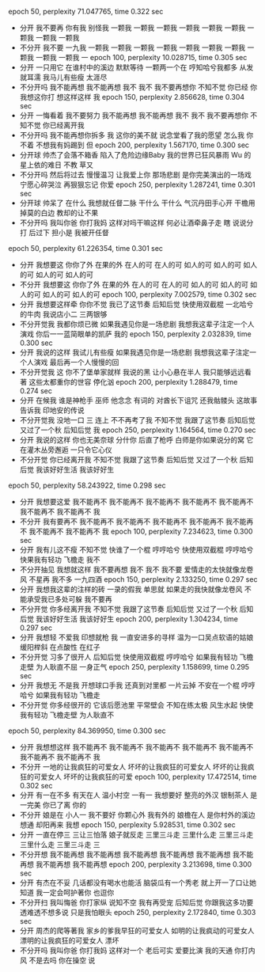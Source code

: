 epoch 50, perplexity 71.047765, time 0.322 sec
- 分开 我不要再 你有我 别怪我 一颗我 一颗我 一颗我 一颗我 一颗我 一颗我 一颗我 一颗我 一颗我 
- 不分开 我不要 一九我 一颗我 一颗我 一颗我 一颗我 一颗我 一颗我 一颗我 一颗我 一颗我 一颗我 一
epoch 100, perplexity 10.028715, time 0.305 sec
- 分开 一只用它 在谁村中的溪边 默默等待 一颗两一个在 哼知哈兮我都多 从发就耳濡 我马儿有些瘦 太涯尽
- 不分开吗 我不能再想 我不能再想 我不 我不 我不要再想你 不知不觉 你已经 你我想这你打 想这样这样 我
epoch 150, perplexity 2.856628, time 0.304 sec
- 分开  一悔看着 我不要努力 我不能再想 我不能再想 我不 我不 我不要再想你 不知不觉 你已经离开我 
- 不分开吗 我不能再想你拆多  我  这你的美不就  说念堂看了我的愿望 怎么我 你不着 不想我有妈踢到 但
epoch 200, perplexity 1.567170, time 0.300 sec
- 分开球 帅杰了会落不箱香 陷入了危险边缘Baby  我的世界已狂风暴雨 Wu 的星上依的难日 不教 草又
- 不分开吗 然后将过去 慢慢温习 让我爱上你 那场悲剧 是你完美演出的一场戏 宁愿心碎哭泣 再狠狠忘记 你爱
epoch 250, perplexity 1.287241, time 0.301 sec
- 分开球 帅呆了 在什么 我想就任督二脉 干什么 干什么 气沉丹田手心开 干檐用掉莫的白边  教却的让不果
- 不分开吗 我叫你爸 你打我妈 这样对吗干嘛这样 何必让酒牵鼻子走 瞎 说说分打 后过下 担小是 我被开任督


epoch 50, perplexity 61.226354, time 0.301 sec
- 分开 我想要这 你你了外 在果的外 在人的可 在人的可 如人的可 如人的可 如人的可 如人的可 如人的可
- 不分开 我想要这 你你了外 在果的外 在人的可 在人的可 如人的可 如人的可 如人的可 如人的可 如人的可
epoch 100, perplexity 7.002579, time 0.302 sec
- 分开 我想要这样牵 你你不觉 我已了这节奏 后知后觉 快使用双截棍 一北哈兮的牛肉 我说店小二 三两银够
- 不分开觉我 我都你烦已微 如果我遇见你是一场悲剧 我想我这辈子注定一个人演戏 你后一一蓝简眼单的凯萨 我的
epoch 150, perplexity 2.032839, time 0.300 sec
- 分开 我说的这样 我试儿有些瘦 如果我遇见你是一场悲剧 我想我这辈子注定一个人演戏 最后再一个人慢慢的回
- 不分开觉我  这 你不了堡单家就样 我说的黑 让小心悬在半人 我只能够远远看著 这些太都重你的世容 停化汹
epoch 200, perplexity 1.288479, time 0.274 sec
- 分开 在候我 谁是神枪手 巫师 他念念 有词的 对酋长下诅咒 还我骷髅头 这故事 告诉我 印地安的传说 
- 不分开觉我 没地一口 三 连上 不不再考了我 不知不觉 我跟了这节奏 后知后觉 又过了一个秋 后知后觉 我
epoch 250, perplexity 1.164564, time 0.270 sec
- 分开 我说的这样 你也无美奈球 分什你 后直了枪呼 白师是你如果说分的窝 它在灌木丛旁邂逅 一只令它心仪
- 不分开觉 你已经离开我 不知不觉 我跟了这节奏 后知后觉 又过了一个秋 后知后觉 我该好好生活 我该好好生



epoch 50, perplexity 58.243922, time 0.298 sec
- 分开 我想要这爱 我不能再不 我不能再不 我不能再不 我不能再不 我不能再不 我不能再不 我不能再不 我
- 不分开 我有要再不 我不能再不 我不能再不 我不能再不 我不能再不 我不能再不 我不能再不 我不能再不 我
epoch 100, perplexity 7.234623, time 0.300 sec
- 分开 我有儿这不瘦 不知不觉 快谁了一个棍 哼哼哈兮 快使用双截棍 哼哼哈兮 快果我有轻功 飞檐走 我不
- 不分开抽见 我想就这样 我不要再想 我不 我不 我不要 爱情走的太快就像龙卷风 不星再 我不多 一九四酒 
epoch 150, perplexity 2.133250, time 0.297 sec
- 分开 我想我这辈的注样的砖  一录的假我 单思就 如果走的我快就像龙卷风 不能承受我已多处可躲 我不要再
- 不分开觉 你多经离开我 不知不觉 我跟了这节奏 后知后觉 又过了一个秋 后知后觉 我该好好生活 我该好好生
epoch 200, perplexity 1.304234, time 0.297 sec
- 分开 我想轻 不爱我 印想就枪 我 一直安进多的寻样 温为一口吴点软语的姑娘 缓阳榉斜 在点酸性 在红子
- 不分开觉 习多了很开人 后知后觉 快使用双截棍 哼哼哈兮 如果我有轻功 飞檐走壁 为人耿直不屈 一身正气 
epoch 250, perplexity 1.158699, time 0.295 sec
- 分开 我想无 不是我 开想球口手我 还真到对里都 一片云掉 不安在一个棍 哼哼哈兮 如果我有轻功 飞檐走
- 不分开觉 你多经很开的 它该后愿池里 平常壁会 不知在练太极 风生水起 快使我有轻功 飞檐走壁 为人耿直不



epoch 50, perplexity 84.369950, time 0.300 sec
- 分开 我想想这样 我不能再不 我不能再不 我不能再不 我不能再不 我不能再不 我不能再不 我不能再不 我
- 不分开 一地的让我疯狂的可爱女人 坏坏的让我疯狂的可爱女人 坏坏的让我疯狂的可爱女人 坏坏的让我疯狂的可爱
epoch 100, perplexity 17.472514, time 0.302 sec
- 分开 有一在不多 有天在人 温小村空  一有一 我想要好 整亮的外汉 银制茶人 是一完美 你已了离 你的
- 不分开 娘是在   小人一 我不要好 你颗心外  我有外的 娘檐在人 是你村外的溪边 想通 却阳再来 我想
epoch 150, perplexity 5.928531, time 0.302 sec
- 分开 一直在停三 三让三怕落 娘子就反走 三里三斗走 三里什么走 三里三斗走 三里什么走 三里三斗走 三
- 不分开想 我不能再想 我不能再想 我不能再想 我不能再想 我不能再想 我不能再想 我不能再想 我不能再想 
epoch 200, perplexity 3.213698, time 0.300 sec
- 分开 有杰在不妥 几话都没有喝水也能活 脑袋瓜有一个秀老 就上开一了口让她知道 我一定会呵护著你 也逗你
- 不分开扫 我叫悔爸 你打家纵 说知不空 我有再受宠  后知后觉 你跟我这多功要透难透不想多说 只是我怕眼头
epoch 250, perplexity 2.172840, time 0.303 sec
- 分开 周杰的爬等著我 家乡的爹我早狂的可爱女人 如明的让我疯动的可爱女人 漂明的让我疯狂的可爱女人 漂坏
- 不分开吗 我叫你爸 你打我妈 这样对一个 老后可实  爱要比演 我的天通 你打内风 不是去吗 你在操空 说
